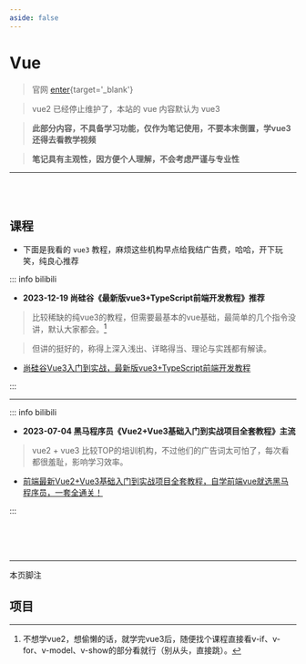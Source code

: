 ```yaml
---
aside: false
---
```

# Vue

> 官网 [enter](https://cn.vuejs.org/){target='_blank'}

> vue2 已经停止维护了，本站的 vue 内容默认为 vue3 

> **此部分内容，不具备学习功能，仅作为笔记使用，不要本末倒置，学vue3还得去看教学视频** 

> **笔记具有主观性，因方便个人理解，不会考虑严谨与专业性**

---

<br>

<br> 

## 课程

- 下面是我看的 `vue3` 教程，麻烦这些机构早点给我结广告费，哈哈，开下玩笑，纯良心推荐

::: info  <Badge type='info'>bilibili</Badge>

- **<Badge type='info'>2023-12-19</Badge> 尚硅谷《最新版vue3+TypeScript前端开发教程》<Badge type='warning'>推荐</Badge>**



> 比较稀缺的纯vue3的教程，但需要最基本的vue基础，最简单的几个指令没讲，默认大家都会。[^ko]

> 但讲的挺好的，称得上深入浅出、详略得当、理论与实践都有解读。





- [尚硅谷Vue3入门到实战，最新版vue3+TypeScript前端开发教程](https://www.bilibili.com/video/BV1Za4y1r7KE/?share_source=copy_web&vd_source=208ad8437d7a696e8bb3807400e31301)

:::

---

::: info  <Badge type='info'>bilibili</Badge>

- **<Badge type='info'>2023-07-04</Badge> 黑马程序员《Vue2+Vue3基础入门到实战项目全套教程》<Badge type='warning'>主流</Badge>**



> vue2 + vue3 比较TOP的培训机构，不过他们的广告词太可怕了，每次看都很羞耻，影响学习效率。


- [前端最新Vue2+Vue3基础入门到实战项目全套教程，自学前端vue就选黑马程序员，一套全通关！](https://www.bilibili.com/video/BV1HV4y1a7n4/?share_source=copy_web&vd_source=208ad8437d7a696e8bb3807400e31301)

:::


<br>

<br>

<br>

---
<Badge type='info'>本页脚注</Badge>

[^ko]:不想学vue2，想偷懒的话，就学完vue3后，随便找个课程直接看v-if、v-for、v-model、v-show的部分看就行（别从头，直接跳）。


## 项目